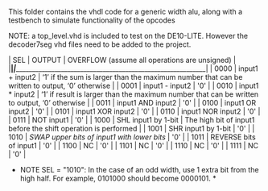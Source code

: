 This folder contains the vhdl code for a generic width alu, along with a testbench to simulate functionality of the opcodes

NOTE: a top_level.vhd is included to test on the DE10-LITE. However the decoder7seg vhd files need to be added to the project.



|  SEL   |                    OUTPUT                     |                            OVERFLOW (assume all operations are unsigned)                         |
|________|_______________________________________________|__________________________________________________________________________________________________|
|  0000  |    input1 + input2                            | ‘1’ if the sum is larger than the maximum number that can be written to output, ‘0’ otherwise    |
|  0001  |    input1 - input2                            | '0'                                                                                              |
|  0010  |    input1 * input2                            | ‘1’ if result is larger than the maximum number that can be written to output, ‘0’ otherwise     |
|  0011  |    input1 AND input2                          | '0'                                                                                              |
|  0100  |    input1 OR input2                           | '0'                                                                                              |
|  0101  |    input1 XOR input2                          | '0'                                                                                              |
|  0110  |    input1 NOR input2                          | '0'                                                                                              |
|  0111  |    NOT input1                                 | '0'                                                                                              |
|  1000  |    SHL input1 by 1-bit                        | The high bit of input1 before the shift operation is performed                                   |
|  1001  |    SHR input1 by 1-bit                        | '0'                                                                                              |
|  1010  |   *SWAP upper bits of input1 with lower bits* | '0'                                                                                              |
|  1011  |    REVERSE bits of input1                     | '0'                                                                                              |
|  1100  |    NC                                         | '0'                                                                                              |
|  1101  |    NC                                         | '0'                                                                                              |
|  1110  |    NC                                         | '0'                                                                                              |
|  1111  |    NC                                         | '0'                                                                                              |


* NOTE SEL = "1010": In the case of an odd width, use 1 extra bit from the high half. For example, 0101000 should become 0000101. *
